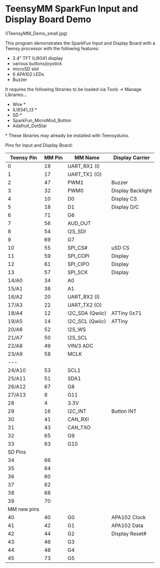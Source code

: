 # TeensyMM SparkFun Input and Display Board Demo

!(TeensyMM_Demo_small.jpg)

This program demonstrates the SparkFun Input and Display Board with a Teensy processor with the following features:

* 2.4" TFT ILI9341 display
* various buttons/joystick
* microSD slot
* 6 APA102 LEDs
* Buzzer

It requires the following libraries to be loaded via Tools -> Manage Libraries...

* Wire \*
* ILI9341_t3 \*
* SD \*
* SparkFun_MicroMod_Button
* Adafruit_DotStar

\* These libraries may already be installed with Teensyduino.

Pins for Input and Display Board:

|Teensy Pin	|MM Pin	|MM Name	|Display Carrier
|---------------|-------|---------------|---------------
| 0	|19	|UART_RX1 (I)	
| 1	|17	|UART_TX1 (O)	
| 2	|47	|PWM1	|Buzzer
| 3	|32	|PWM0	|Display Backlight
| 4	|10	|D0	|Display CS
| 5	|18	|D1	|Display D/C
| 6	|71	|G6	
| 7	|56	|AUD_OUT	
| 8	|54	|I2S_SDI	
| 9	|69	|G7	
|10	|55	|SPI_CS#	|uSD CS
|11	|59	|SPI_COPI	|Display
|12	|61	|SPI_CIPO	|Display
|13	|57	|SPI_SCK	|Display
|14/A0	|34	|A0	
|15/A1	|38	|A1	
|16/A2	|20	|UART_RX2 (I)	
|17/A3	|22	|UART_TX2 (O)	
|18/A4	|12	|I2C_SDA (Qwiic)	|ATTiny 0x71
|19/A5	|14	|I2C_SCL (Qwiic)	|ATTiny
|20/A6	|52	|I2S_WS	
|21/A7	|50	|I2S_SCL	
|22/A8	|49	|VIN/3  ADC	
|23/A9	|58	|MCLK	
---|			
|24/A10	|53	|SCL1	
|25/A11	|51	|SDA1	
|26/A12	|67	|G8	
|27/A13	|8	|G11	
|28	|4	|3.3V	
|29	|16	|I2C_INT	|Button INT
|30	|41	|CAN_RXI	
|31	|43	|CAN_TXO	
|32	|65	|G9	
|33	|63	|G10	
|SD Pins			
|34	|66		
|35	|64		
|36	|60		
|37	|62		
|38	|68		
|39	|70		
|MM new pins			
|40	|40	|G0	|APA102 Clock
|41	|42	|G1	|APA102 Data
|42	|44	|G2	|Display Reset#
|43	|46	|G3	
|44	|48	|G4	
|45	|73	|G5	
